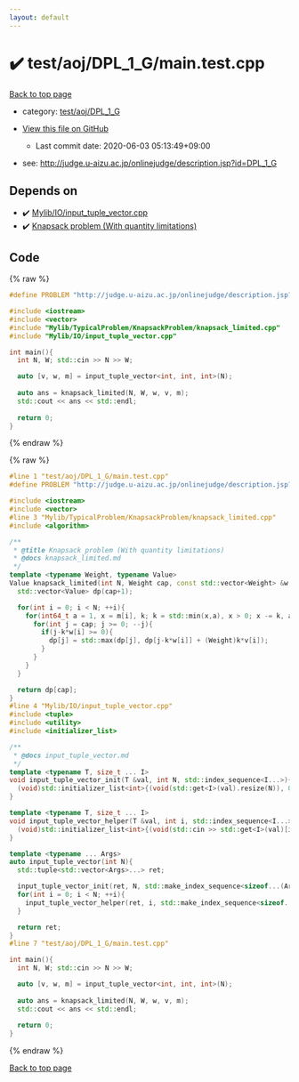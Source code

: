 ```yaml
---
layout: default
---
```


<!-- mathjax config similar to math.stackexchange -->
<script type="text/javascript" async
  src="https://cdnjs.cloudflare.com/ajax/libs/mathjax/2.7.5/MathJax.js?config=TeX-MML-AM_CHTML">
</script>
<script type="text/x-mathjax-config">
  MathJax.Hub.Config({
    TeX: { equationNumbers: { autoNumber: "AMS" }},
    tex2jax: {
      inlineMath: [ ['$','$'] ],
      processEscapes: true
    },
    "HTML-CSS": { matchFontHeight: false },
    displayAlign: "left",
    displayIndent: "2em"
  });
</script>

<script type="text/javascript" src="https://cdnjs.cloudflare.com/ajax/libs/jquery/3.4.1/jquery.min.js"></script>
<script src="https://cdn.jsdelivr.net/npm/jquery-balloon-js@1.1.2/jquery.balloon.min.js" integrity="sha256-ZEYs9VrgAeNuPvs15E39OsyOJaIkXEEt10fzxJ20+2I=" crossorigin="anonymous"></script>
<script type="text/javascript" src="../../../../assets/js/copy-button.js"></script>
<link rel="stylesheet" href="../../../../assets/css/copy-button.css" />


# :heavy_check_mark: test/aoj/DPL_1_G/main.test.cpp

<a href="../../../../index.html">Back to top page</a>

* category: <a href="../../../../index.html#d7859a8f41cb711fe2876b3f2c82daaf">test/aoj/DPL_1_G</a>
* <a href="{{ site.github.repository_url }}/blob/master/test/aoj/DPL_1_G/main.test.cpp">View this file on GitHub</a>
    - Last commit date: 2020-06-03 05:13:49+09:00


* see: <a href="http://judge.u-aizu.ac.jp/onlinejudge/description.jsp?id=DPL_1_G">http://judge.u-aizu.ac.jp/onlinejudge/description.jsp?id=DPL_1_G</a>


## Depends on

* :heavy_check_mark: <a href="../../../../library/Mylib/IO/input_tuple_vector.cpp.html">Mylib/IO/input_tuple_vector.cpp</a>
* :heavy_check_mark: <a href="../../../../library/Mylib/TypicalProblem/KnapsackProblem/knapsack_limited.cpp.html">Knapsack problem (With quantity limitations)</a>


## Code

<a id="unbundled"></a>
{% raw %}
```cpp
#define PROBLEM "http://judge.u-aizu.ac.jp/onlinejudge/description.jsp?id=DPL_1_G"

#include <iostream>
#include <vector>
#include "Mylib/TypicalProblem/KnapsackProblem/knapsack_limited.cpp"
#include "Mylib/IO/input_tuple_vector.cpp"

int main(){
  int N, W; std::cin >> N >> W;

  auto [v, w, m] = input_tuple_vector<int, int, int>(N);
  
  auto ans = knapsack_limited(N, W, w, v, m);
  std::cout << ans << std::endl;
  
  return 0;
}

```
{% endraw %}

<a id="bundled"></a>
{% raw %}
```cpp
#line 1 "test/aoj/DPL_1_G/main.test.cpp"
#define PROBLEM "http://judge.u-aizu.ac.jp/onlinejudge/description.jsp?id=DPL_1_G"

#include <iostream>
#include <vector>
#line 3 "Mylib/TypicalProblem/KnapsackProblem/knapsack_limited.cpp"
#include <algorithm>

/**
 * @title Knapsack problem (With quantity limitations)
 * @docs knapsack_limited.md
 */
template <typename Weight, typename Value>
Value knapsack_limited(int N, Weight cap, const std::vector<Weight> &w, const std::vector<Value> &v, const std::vector<int> &m){
  std::vector<Value> dp(cap+1);

  for(int i = 0; i < N; ++i){
    for(int64_t a = 1, x = m[i], k; k = std::min(x,a), x > 0; x -= k, a *= 2){
      for(int j = cap; j >= 0; --j){
        if(j-k*w[i] >= 0){
          dp[j] = std::max(dp[j], dp[j-k*w[i]] + (Weight)k*v[i]);
        }
      }
    }
  }

  return dp[cap];
}
#line 4 "Mylib/IO/input_tuple_vector.cpp"
#include <tuple>
#include <utility>
#include <initializer_list>

/**
 * @docs input_tuple_vector.md
 */
template <typename T, size_t ... I>
void input_tuple_vector_init(T &val, int N, std::index_sequence<I...>){
  (void)std::initializer_list<int>{(void(std::get<I>(val).resize(N)), 0)...};
}

template <typename T, size_t ... I>
void input_tuple_vector_helper(T &val, int i, std::index_sequence<I...>){
  (void)std::initializer_list<int>{(void(std::cin >> std::get<I>(val)[i]), 0)...};
}

template <typename ... Args>
auto input_tuple_vector(int N){
  std::tuple<std::vector<Args>...> ret;

  input_tuple_vector_init(ret, N, std::make_index_sequence<sizeof...(Args)>());
  for(int i = 0; i < N; ++i){
    input_tuple_vector_helper(ret, i, std::make_index_sequence<sizeof...(Args)>());
  }

  return ret;
}
#line 7 "test/aoj/DPL_1_G/main.test.cpp"

int main(){
  int N, W; std::cin >> N >> W;

  auto [v, w, m] = input_tuple_vector<int, int, int>(N);
  
  auto ans = knapsack_limited(N, W, w, v, m);
  std::cout << ans << std::endl;
  
  return 0;
}

```
{% endraw %}

<a href="../../../../index.html">Back to top page</a>

